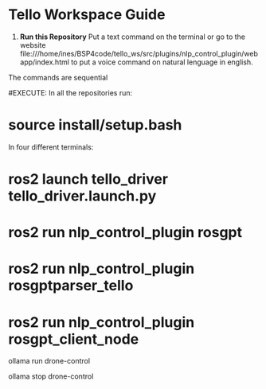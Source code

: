 # Tello Workspace Guide

1. **Run this Repository**
Put a text command on the terminal or go to the website file:///home/ines/BSP4code/tello_ws/src/plugins/nlp_control_plugin/webapp/index.html to put a voice command on natural lenguage in english. 

The commands are sequential

#EXECUTE:
In all the repositories run:
# source install/setup.bash

In four different terminals: 
# ros2 launch tello_driver tello_driver.launch.py
# ros2 run nlp_control_plugin rosgpt
# ros2 run nlp_control_plugin rosgptparser_tello
# ros2 run nlp_control_plugin rosgpt_client_node 



ollama run drone-control

ollama stop drone-control



